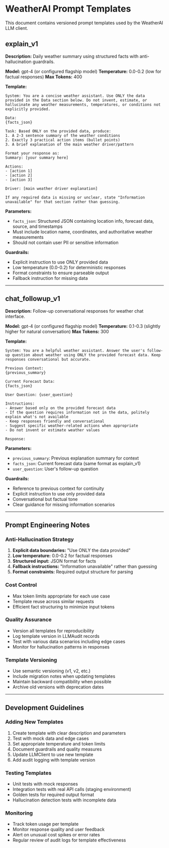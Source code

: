 # WeatherAI Prompt Templates

This document contains versioned prompt templates used by the WeatherAI LLM client.

## explain_v1 

**Description:** Daily weather summary using structured facts with anti-hallucination guardrails.

**Model:** gpt-4 (or configured flagship model)
**Temperature:** 0.0-0.2 (low for factual responses)
**Max Tokens:** 400

**Template:**
```
System: You are a concise weather assistant. Use ONLY the data provided in the Data section below. Do not invent, estimate, or hallucinate any weather measurements, temperatures, or conditions not explicitly provided.

Data:
{facts_json}

Task: Based ONLY on the provided data, produce:
1. A 2-3 sentence summary of the weather conditions
2. Exactly 3 practical action items (bullet points)
3. A brief explanation of the main weather driver/pattern

Format your response as:
Summary: [your summary here]

Actions:
- [action 1]
- [action 2]  
- [action 3]

Driver: [main weather driver explanation]

If any required data is missing or unclear, state "Information unavailable" for that section rather than guessing.
```

**Parameters:**
- `facts_json`: Structured JSON containing location info, forecast data, source, and timestamps
- Must include location name, coordinates, and authoritative weather measurements
- Should not contain user PII or sensitive information

**Guardrails:**
- Explicit instruction to use ONLY provided data
- Low temperature (0.0-0.2) for deterministic responses
- Format constraints to ensure parseable output
- Fallback instruction for missing data

---

## chat_followup_v1

**Description:** Follow-up conversational responses for weather chat interface.

**Model:** gpt-4 (or configured flagship model)
**Temperature:** 0.1-0.3 (slightly higher for natural conversation)
**Max Tokens:** 300

**Template:**
```
System: You are a helpful weather assistant. Answer the user's follow-up question about weather using ONLY the provided forecast data. Keep responses conversational but accurate.

Previous Context:
{previous_summary}

Current Forecast Data:
{facts_json}

User Question: {user_question}

Instructions:
- Answer based only on the provided forecast data
- If the question requires information not in the data, politely explain what's not available
- Keep responses friendly and conversational
- Suggest specific weather-related actions when appropriate
- Do not invent or estimate weather values

Response:
```

**Parameters:**
- `previous_summary`: Previous explanation summary for context
- `facts_json`: Current forecast data (same format as explain_v1)
- `user_question`: User's follow-up question

**Guardrails:**
- Reference to previous context for continuity
- Explicit instruction to use only provided data
- Conversational but factual tone
- Clear guidance for missing information scenarios

---

## Prompt Engineering Notes

### Anti-Hallucination Strategy
1. **Explicit data boundaries:** "Use ONLY the data provided"
2. **Low temperature:** 0.0-0.2 for factual responses
3. **Structured input:** JSON format for facts
4. **Fallback instructions:** "Information unavailable" rather than guessing
5. **Format constraints:** Required output structure for parsing

### Cost Control
- Max token limits appropriate for each use case
- Template reuse across similar requests
- Efficient fact structuring to minimize input tokens

### Quality Assurance
- Version all templates for reproducibility
- Log template version in LLMAudit records
- Test with various data scenarios including edge cases
- Monitor for hallucination patterns in responses

### Template Versioning
- Use semantic versioning (v1, v2, etc.)
- Include migration notes when updating templates
- Maintain backward compatibility when possible
- Archive old versions with deprecation dates

---

## Development Guidelines

### Adding New Templates
1. Create template with clear description and parameters
2. Test with mock data and edge cases
3. Set appropriate temperature and token limits
4. Document guardrails and quality measures
5. Update LLMClient to use new template
6. Add audit logging with template version

### Testing Templates
- Unit tests with mock responses
- Integration tests with real API calls (staging environment)
- Golden tests for required output format
- Hallucination detection tests with incomplete data

### Monitoring
- Track token usage per template
- Monitor response quality and user feedback
- Alert on unusual cost spikes or error rates
- Regular review of audit logs for template effectiveness